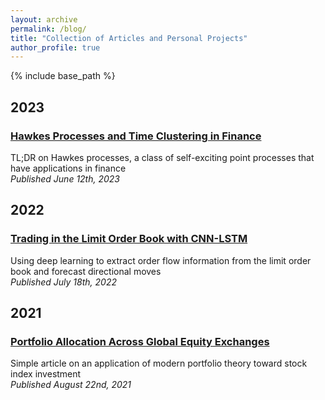 ```yaml
---
layout: archive
permalink: /blog/
title: "Collection of Articles and Personal Projects"
author_profile: true
---
```


{% include base_path %}

## 2023
### [Hawkes Processes and Time Clustering in Finance](/blog/Hawkes/)
TL;DR on Hawkes processes, a class of self-exciting point processes that have applications in finance<br>
*Published June 12th, 2023*

## 2022
### [Trading in the Limit Order Book with CNN-LSTM](/blog/CNN-LSTM-LOB/)
Using deep learning to extract order flow information from the limit order book and forecast directional moves<br>
*Published July 18th, 2022*

## 2021
### [Portfolio Allocation Across Global Equity Exchanges](/blog/Exchange-Portfolio/)
Simple article on an application of modern portfolio theory toward stock index investment<br>
*Published August 22nd, 2021*
